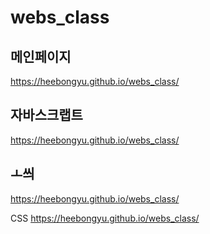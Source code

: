 # webs_class

## 메인페이지
https://heebongyu.github.io/webs_class/

## 자바스크랩트
https://heebongyu.github.io/webs_class/

## ㅗ씌
https://heebongyu.github.io/webs_class/

CSS
https://heebongyu.github.io/webs_class/
